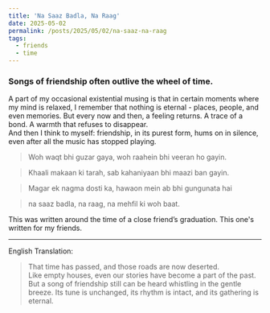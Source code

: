 ```yaml
---
title: 'Na Saaz Badla, Na Raag'
date: 2025-05-02
permalink: /posts/2025/05/02/na-saaz-na-raag
tags:
  - friends
  - time
---
```


### Songs of friendship often outlive the wheel of time.

A part of my occasional existential musing is that in certain moments where my mind is relaxed, I remember that nothing is eternal - places, people, and even memories.
But every now and then, a feeling returns. A trace of a bond. A warmth that refuses to disappear.  
And then I think to myself: friendship, in its purest form, hums on in silence, even after all the music has stopped playing.

> Woh waqt bhi guzar gaya, woh raahein bhi veeran ho gayin. 

> Khaali makaan ki tarah, sab kahaniyaan bhi maazi ban gayin. 

> Magar ek nagma dosti ka, hawaon mein ab bhi gungunata hai 

> na saaz badla, na raag, na mehfil ki woh baat.

This was written around the time of a close friend’s graduation. This one's written for my friends.

---

English Translation:

> That time has passed, and those roads are now deserted.  
> Like empty houses, even our stories have become a part of the past.  
> But a song of friendship still can be heard whistling in the gentle breeze. 
> Its tune is unchanged, its rhythm is intact, and its gathering is eternal.
